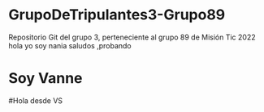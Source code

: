 # GrupoDeTripulantes3-Grupo89
Repositorio Git del grupo 3, perteneciente al grupo 89 de Misión Tic 2022
hola yo soy nania
saludos ,probando
# Soy Vanne
#Hola desde VS